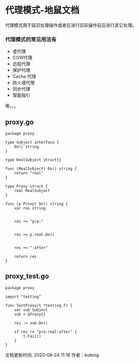 # 代理模式-地鼠文档

代理模式用于延迟处理操作或者在进行实际操作前后进行其它处理。

### 代理模式的常见用法有 <a id="46ri2"></a>

* 虚代理
* COW代理
* 远程代理
* 保护代理
* Cache 代理
* 防火墙代理
* 同步代理
* 智能指引

等。。。

## proxy.go <a id="7igd0g"></a>

```text
package proxy

type Subject interface {
    Do() string
}

type RealSubject struct{}

func (RealSubject) Do() string {
    return "real"
}

type Proxy struct {
    real RealSubject
}

func (p Proxy) Do() string {
    var res string

    
    res += "pre:"

    
    res += p.real.Do()

    
    res += ":after"

    return res
}
```

## proxy\_test.go <a id="dj1o1u"></a>

```text
package proxy

import "testing"

func TestProxy(t *testing.T) {
    var sub Subject
    sub = &Proxy{}

    res := sub.Do()

    if res != "pre:real:after" {
        t.Fail()
    }
}
```

文档更新时间: 2020-08-24 11:18   作者：kuteng

